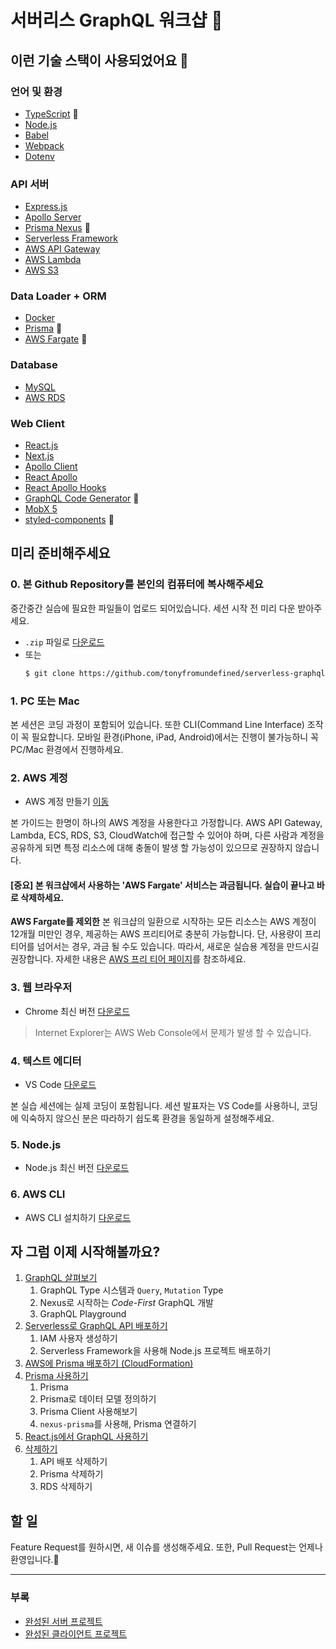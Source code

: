 # 서버리스 GraphQL 워크샵 🍯

## 이런 기술 스택이 사용되었어요 🧐

### 언어 및 환경
- [TypeScript](https://www.typescriptlang.org) 👏
- [Node.js](https://nodejs.org/en/about/)
- [Babel](https://babeljs.io)
- [Webpack](https://webpack.js.org/)
- [Dotenv](https://github.com/motdotla/dotenv)

### API 서버
- [Express.js](https://expressjs.com/ko/)
- [Apollo Server](https://www.apollographql.com/docs/apollo-server/)
- [Prisma Nexus](https://nexus.js.org/) 👏
- [Serverless Framework](https://serverless.com)
- [AWS API Gateway](https://aws.amazon.com/ko/api-gateway/)
- [AWS Lambda](https://aws.amazon.com/ko/lambda/)
- [AWS S3](https://aws.amazon.com/ko/s3/)

### Data Loader + ORM
- [Docker](https://www.docker.com/)
- [Prisma](https://www.prisma.io/) 👏
- [AWS Fargate](https://aws.amazon.com/ko/fargate/) 👏

### Database
- [MySQL](https://www.mysql.com/)
- [AWS RDS](https://aws.amazon.com/ko/rds/)

### Web Client
- [React.js](https://reactjs.org/)
- [Next.js](https://nextjs.org/)
- [Apollo Client](https://github.com/apollographql/apollo-client)
- [React Apollo](https://github.com/apollographql/react-apollo)
- [React Apollo Hooks](https://github.com/trojanowski/react-apollo-hooks)
- [GraphQL Code Generator](https://graphql-code-generator.com) 👏
- [MobX 5](https://github.com/mobxjs/mobx)
- [styled-components](https://www.styled-components.com) 👏


##  미리 준비해주세요
### 0. 본 Github Repository를 본인의 컴퓨터에 복사해주세요
중간중간 실습에 필요한 파일들이 업로드 되어있습니다. 세션 시작 전 미리 다운 받아주세요.
- `.zip` 파일로 [다운로드](https://github.com/tonyfromundefined/ausg-seminar-2018/archive/master.zip)
- 또는
  ```bash
  $ git clone https://github.com/tonyfromundefined/serverless-graphql-workshop
  ```

### 1. PC 또는 Mac
본 세션은 코딩 과정이 포함되어 있습니다. 또한 CLI(Command Line Interface) 조작이 꼭 필요합니다. 모바일 환경(iPhone, iPad, Android)에서는 진행이 불가능하니 꼭 PC/Mac 환경에서 진행하세요.

### 2. AWS 계정
- AWS 계정 만들기 [이동](https://aws.amazon.com/ko/)

본 가이드는 한명이 하나의 AWS 계정을 사용한다고 가정합니다. AWS API Gateway, Lambda, ECS, RDS, S3, CloudWatch에 접근할 수 있어야 하며, 다른 사람과 계정을 공유하게 되면 특정 리소스에 대해 충돌이 발생 할 가능성이 있으므로 권장하지 않습니다.

#### [중요] 본 워크샵에서 사용하는 'AWS Fargate' 서비스는 **과금**됩니다. 실습이 끝나고 바로 삭제하세요.

**AWS Fargate를 제외한** 본 워크샵의 일환으로 시작하는 모든 리소스는 AWS 계정이 12개월 미만인 경우, 제공하는 AWS 프리티어로 충분히 가능합니다. 단, 사용량이 프리티어를 넘어서는 경우, 과금 될 수도 있습니다. 따라서, 새로운 실습용 계정을 만드시길 권장합니다. 자세한 내용은 [AWS 프리 티어 페이지](https://aws.amazon.com/free/)를 참조하세요.

### 3. 웹 브라우저
- Chrome 최신 버전 [다운로드](https://www.google.com/chrome/)

> Internet Explorer는 AWS Web Console에서 문제가 발생 할 수 있습니다.

### 4. 텍스트 에디터
- VS Code [다운로드](https://code.visualstudio.com/)

본 실습 세션에는 실제 코딩이 포함됩니다. 세션 발표자는 VS Code를 사용하니, 코딩에 익숙하지 않으신 분은 따라하기 쉽도록 환경을 동일하게 설정해주세요.

### 5. Node.js
- Node.js 최신 버전 [다운로드](https://nodejs.org/en/)

### 6. AWS CLI
- AWS CLI 설치하기 [다운로드](https://aws.amazon.com/ko/cli/)


## 자 그럼 이제 시작해볼까요?
1. [GraphQL 살펴보기](/documents/1-graphql)
    1. GraphQL Type 시스템과 `Query`, `Mutation` Type
    2. Nexus로 시작하는 *Code-First* GraphQL 개발
    3. GraphQL Playground
2. [Serverless로 GraphQL API 배포하기](/documents/2-serverless)
    1. IAM 사용자 생성하기
    2. Serverless Framework을 사용해 Node.js 프로젝트 배포하기
3. [AWS에 Prisma 배포하기 (CloudFormation)](/documents/3-prisma-on-aws)
4. [Prisma 사용하기](/documents/4-prisma)
    1. Prisma
    2. Prisma로 데이터 모델 정의하기
    3. Prisma Client 사용해보기
    4. `nexus-prisma`를 사용해, Prisma 연결하기
5. [React.js에서 GraphQL 사용하기](/documents/5-react-graphql)
6. [삭제하기](/documents/6-delete)
    1. API 배포 삭제하기
    2. Prisma 삭제하기
    3. RDS 삭제하기

## 할 일
Feature Request를 원하시면, 새 이슈를 생성해주세요. 또한, Pull Request는 언제나 환영입니다.🙏

---

### 부록
- [완성된 서버 프로젝트](/projects/server)
- [완성된 클라이언트 프로젝트](/projects/client)

